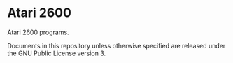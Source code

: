 # Atari 2600

Atari 2600 programs.

Documents in this repository unless otherwise specified are released under the GNU Public License version 3.


